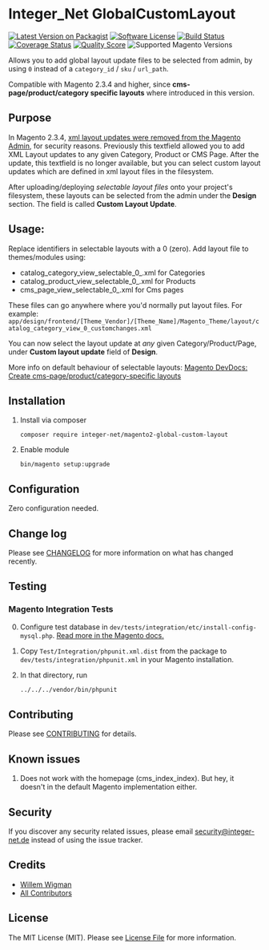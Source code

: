 # Integer_Net GlobalCustomLayout

[![Latest Version on Packagist][ico-version]][link-packagist]
[![Software License][ico-license]](LICENSE.md)
[![Build Status][ico-travis]][link-travis]
[![Coverage Status][ico-scrutinizer]][link-scrutinizer]
[![Quality Score][ico-code-quality]][link-code-quality]
![Supported Magento Versions][ico-compatibility]

Allows you to add global layout update files to be selected from admin, by using `0` instead of a `category_id` / `sku` / `url_path`.

Compatible with Magento 2.3.4 and higher, since **cms-page/product/category specific layouts** where introduced in this version.

## Purpose

In Magento 2.3.4, [xml layout updates were removed from the Magento Admin](https://devdocs.magento.com/guides/v2.3/release-notes/release-notes-2-3-4-open-source.html#highlights), for security reasons.
Previously this textfield allowed you to add XML Layout updates to any given Category, Product or CMS Page.
After the update, this textfield is no longer available, but you can select custom layout updates which are defined in xml layout files in the filesystem.
 
After uploading/deploying _selectable layout files_ onto your project's filesystem, these layouts can be selected from the admin under the **Design** section.
The field is called **Custom Layout Update**.

## Usage:

Replace identifiers in selectable layouts with a 0 (zero).
Add layout file to themes/modules using:
 - catalog_category_view_selectable_0_<Layout Update Name>.xml for Categories
 - catalog_product_view_selectable_0_<Layout Update Name>.xml for Products
 - cms_page_view_selectable_0_<Layout Update Name>.xml for Cms pages
 
These files can go anywhere where you'd normally put layout files. For example:
`app/design/frontend/[Theme_Vendor]/[Theme_Name]/Magento_Theme/layout/catalog_category_view_0_customchanges.xml`

You can now select the layout update at _any_ given Category/Product/Page, under **Custom layout update** field of **Design**.

More info on default behaviour of selectable layouts: 
[Magento DevDocs: Create cms-page/product/category-specific layouts](https://developer.adobe.com/commerce/frontend-core/guide/layouts/xml-manage/#create-selectable-layouts)

## Installation

1. Install via composer
    ```
    composer require integer-net/magento2-global-custom-layout
    ```
2. Enable module
    ```
    bin/magento setup:upgrade
    ```
## Configuration

Zero configuration needed.

## Change log

Please see [CHANGELOG](CHANGELOG.md) for more information on what has changed recently.

## Testing

### Magento Integration Tests

0. Configure test database in `dev/tests/integration/etc/install-config-mysql.php`. [Read more in the Magento docs.](https://developer.adobe.com/commerce/testing/guide/integration/) 

1. Copy `Test/Integration/phpunit.xml.dist` from the package to `dev/tests/integration/phpunit.xml` in your Magento installation.

2. In that directory, run
    ``` bash
    ../../../vendor/bin/phpunit
    ```

## Contributing

Please see [CONTRIBUTING](CONTRIBUTING.md) for details.

## Known issues

1. Does not work with the homepage (cms_index_index). But hey, it doesn't in the default Magento implementation either.

## Security

If you discover any security related issues, please email security@integer-net.de instead of using the issue tracker.

## Credits

- [Willem Wigman][link-author]
- [All Contributors][link-contributors]

## License

The MIT License (MIT). Please see [License File](LICENSE.txt) for more information.

[ico-version]: https://img.shields.io/packagist/v/integer-net/magento2-global-custom-layout.svg?style=flat-square
[ico-license]: https://img.shields.io/badge/license-MIT-brightgreen.svg?style=flat-square
[ico-travis]: https://img.shields.io/travis/integer-net/magento2-global-custom-layout/master.svg?style=flat-square
[ico-scrutinizer]: https://scrutinizer-ci.com/g/integer-net/magento2-global-custom-layout/badges/coverage.png?b=master
[ico-code-quality]: https://img.shields.io/scrutinizer/g/integer-net/magento2-global-custom-layout.svg?style=flat-square
[ico-compatibility]: https://img.shields.io/badge/magento-%202.3%20|%202.4-brightgreen.svg?logo=magento&longCache=true&style=flat-square

[link-packagist]: https://packagist.org/packages/integer-net/magento2-global-custom-layout
[link-travis]: https://travis-ci.org/integer-net/magento2-global-custom-layout
[link-scrutinizer]: https://scrutinizer-ci.com/g/integer-net/magento2-global-custom-layout/code-structure
[link-code-quality]: https://scrutinizer-ci.com/g/integer-net/magento2-global-custom-layout
[link-author]: https://github.com/wigman
[link-contributors]: ../../contributors
